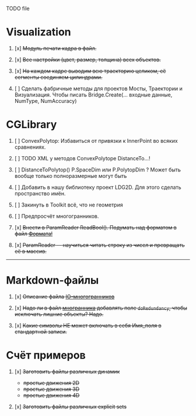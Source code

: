 TODO file

# Visualization
1. [x] ~~Модуль печати кадра в файл.~~

1. [x] ~~Все настройки (цвет, размер, толщина) всех объектов.~~

1. [x] ~~На каждом кадре выводим всю траекторию целиком, её сегменты соединяем цилиндрами.~~

1. [ ]  Сделать фабричные методы для проектов Мосты, Траектории и Визуализация. Чтобы писать Bridge.Create(... входные данные, NumType, NumAccuracy)


# CGLibrary

1. [ ]  ConvexPolytop: Избавиться от привязки к InnerPoint во всяких сравнениях.


1. [ ]  TODO XML у методов ConvexPolytope DistanceTo...!

1. [ ]  DistanceToPolytop() P.SpaceDim или P.PolytopDim ? Может быть вообще только полноразмерные могут быть

1. [ ]  Добавить в нашу библиотеку проект LDG2D. Для этого сделать пространство имён. 

1. [ ]  Закинуть в Toolkit всё, что не геометрия

1. [ ]  Предпросчёт многогранников.

1. [x]  ~~Внести в ParamReader ReadBool(). Подумать над форматом в файл  [Формата!](./Documentation/Development/LDG/DataFormat.md)~~
1. [x]  ~~ParamReader -- научиться читать строку из чисел и превращать её в массив.~~

---
# Markdown-файлы

1. [x] ~~Описание файла [IO-многогранников](./Documentation/LibPolytopeFormat.md)~~

1. [x] ~~Надо ли в файл [многранника](./Documentation/Polytopes.md) добавлять поле `doRedundancy`, чтобы  исключать лишние объекты? Надо.~~
1. [x] ~~Какие символы НЕ может включать в себя Имя_поля в стандартной записи.~~



# Счёт примеров

1. [x] ~~Заготовить файлы различных динамик~~
   * ~~простые движения 2D~~
   * ~~простые движения 3D~~ 
   * ~~простые движения 4D~~ 

1. [x] ~~Заготовить файлы различных explicit sets~~
   
